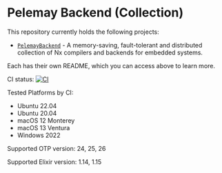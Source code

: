 # Pelemay Backend (Collection)

This repository currently holds the following projects:

* [`PelemayBackend`](https://github.com/zeam-vm/pelemay_backend/tree/main/pelemay_backend#readme) - A memory-saving, fault-tolerant and distributed collection of Nx compilers and backends for embedded systems.

Each has their own README, which you can access above to learn more.

CI status: [![CI](https://github-actions.40ants.com/zeam-vm/pelemay_backend/matrix.svg?only=ci)](https://github.com/zeam-vm/pelemay_backend)

Tested Platforms by CI:

* Ubuntu 22.04
* Ubuntu 20.04
* macOS 12 Monterey
* macOS 13 Ventura
* Windows 2022

Supported OTP version: 24, 25, 26

Supported Elixir version: 1.14, 1.15
